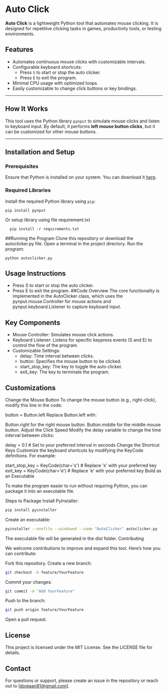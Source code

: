 # Auto Click

**Auto Click** is a lightweight Python tool that automates mouse clicking. It is designed for repetitive clicking tasks in games, productivity tools, or testing environments.

## Features

- Automates continuous mouse clicks with customizable intervals.
- Configurable keyboard shortcuts:
  - Press `S` to start or stop the auto clicker.
  - Press `E` to exit the program.
- Minimal CPU usage with optimized loops.
- Easily customizable to change click buttons or key bindings.

---

## How It Works

This tool uses the Python library `pynput` to simulate mouse clicks and listen to keyboard input. By default, it performs **left mouse button clicks**, but it can be customized for other mouse buttons.

---

## Installation and Setup

### Prerequisites

Ensure that Python is installed on your system. You can download it [here](https://www.python.org/).

### Required Libraries

Install the required Python library using `pip`:

```
pip install pynput
```
Or setup library using file requirement.txt

```
  pip install -r requirements.txt
```
##Running the Program
Clone this repository or download the autoclicker.py file.
Open a terminal in the project directory.
Run the program:
```
python autoclicker.py
```
## Usage Instructions

- Press S to start or stop the auto clicker.
- Press E to exit the program.
##Code Overview
The core functionality is implemented in the AutoClicker class, which uses the pynput.mouse.Controller for mouse actions and pynput.keyboard.Listener to capture keyboard input.

## Key Components
- Mouse Controller: Simulates mouse click actions.
- Keyboard Listener: Listens for specific keypress events (S and E) to control the flow of the program.
- Customizable Settings:
  - delay: Time interval between clicks.
  - button: Specifies the mouse button to be clicked.
  - start_stop_key: The key to toggle the auto clicker.
  - exit_key: The key to terminate the program.
## Customizations

Change the Mouse Button
To change the mouse button (e.g., right-click), modify this line in the code:

button = Button.left
Replace Button.left with:

Button.right for the right mouse button.
Button.middle for the middle mouse button.
Adjust the Click Speed
Modify the delay variable to change the time interval between clicks:

delay = 0.1  # Set to your preferred interval in seconds
Change the Shortcut Keys
Customize the keyboard shortcuts by modifying the KeyCode definitions. For example:

start_stop_key = KeyCode(char='s')  # Replace 's' with your preferred key
exit_key = KeyCode(char='e')       # Replace 'e' with your preferred key
Build as an Executable

To make the program easier to run without requiring Python, you can package it into an executable file.

Steps to Package
Install PyInstaller:
```bash
pip install pyinstaller
```
Create an executable:
```bash
pyinstaller --onefile --windowed --name "AutoClicker" autoclicker.py
```
The executable file will be generated in the dist folder.
Contributing

We welcome contributions to improve and expand this tool. Here’s how you can contribute:

Fork this repository.
Create a new branch:
```bash
git checkout -b feature/YourFeature
```
Commit your changes:
```bash
git commit -m "Add YourFeature"
```
Push to the branch:
```bash
git push origin feature/YourFeature
```
Open a pull request.

## License

This project is licensed under the MIT License. See the LICENSE file for details.
## Contact

For questions or support, please create an issue in the repository or reach out to [dogiaan91@gmail.com].
